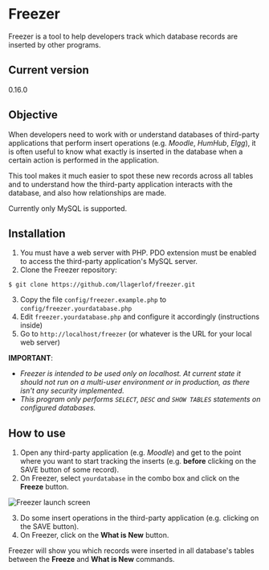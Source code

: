 # Freezer
Freezer is a tool to help developers track which database records are inserted by other programs.

## Current version
0.16.0

## Objective
When developers need to work with or understand databases of third-party applications that perform insert operations (e.g. *Moodle*, *HumHub*, *Elgg*), it is often useful to know what exactly is inserted in the database when a certain action is performed in the application.

This tool makes it much easier to spot these new records across all tables and to understand how the third-party application interacts with the database, and also how relationships are made.

Currently only MySQL is supported.

## Installation
1. You must have a web server with PHP. PDO extension must be enabled to access the third-party application's MySQL server.
2. Clone the Freezer repository:

```
$ git clone https://github.com/llagerlof/freezer.git
```

3. Copy the file `config/freezer.example.php` to `config/freezer.yourdatabase.php`
4. Edit `freezer.yourdatabase.php` and configure it accordingly (instructions inside)
5. Go to `http://localhost/freezer` (or whatever is the URL for your local web server)

**IMPORTANT**:
- *Freezer is intended to be used only on localhost. At current state it should not run on a multi-user environment or in production, as there isn't any security implemented.*
- *This program only performs `SELECT`, `DESC` and `SHOW TABLES` statements on configured databases.*

## How to use
1. Open any third-party application (e.g. *Moodle*) and get to the point where you want to start tracking the inserts (e.g. **before** clicking on the SAVE button of some record).
2. On Freezer, select `yourdatabase` in the combo box and click on the **Freeze** button.

![Freezer launch screen](https://i.imgur.com/9VfVvHe.png)

3. Do some insert operations in the third-party application (e.g. clicking on the SAVE button).
4. On Freezer, click on the **What is New** button.

Freezer will show you which records were inserted in all database's tables between the **Freeze** and **What is New** commands.
